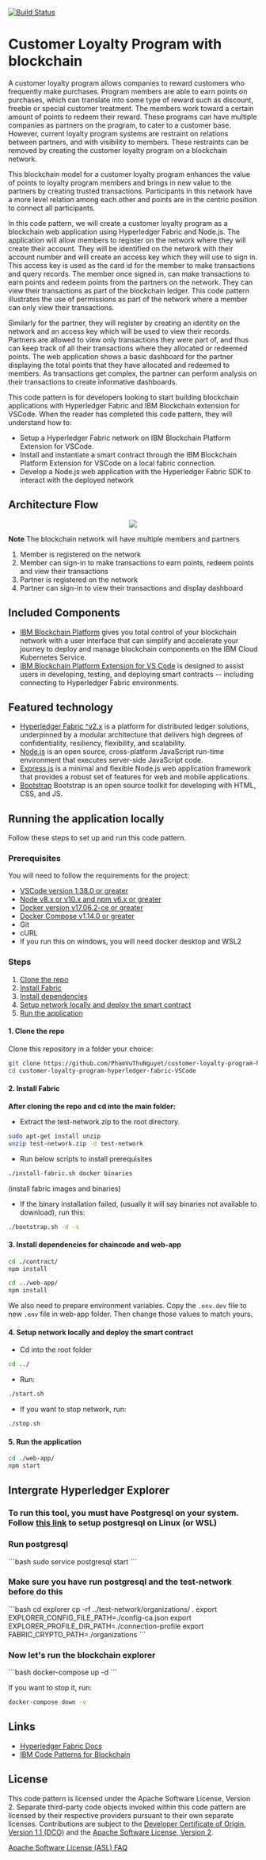 [![Build Status](https://travis-ci.org/IBM/customer-loyalty-program-hyperledger-fabric-VSCode.svg?branch=master)](https://travis-ci.org/IBM/customer-loyalty-program-hyperledger-fabric-VSCode)

# Customer Loyalty Program with blockchain

A customer loyalty program allows companies to reward customers who frequently make purchases. Program members are able to earn points on purchases, which can translate into some type of reward such as discount, freebie or special customer treatment. The members work toward a certain amount of points to redeem their reward. These programs can have multiple companies as partners on the program, to cater to a customer base. However, current loyalty program systems are restraint on relations between partners, and with visibility to members. These restraints can be removed by creating the customer loyalty program on a blockchain network.

This blockchain model for a customer loyalty program enhances the value of points to loyalty program members and brings in new value to the partners by creating trusted transactions. Participants in this network have a more level relation among each other and points are in the centric position to connect all participants.

In this code pattern, we will create a customer loyalty program as a blockchain web application using Hyperledger Fabric and Node.js. The application will allow members to register on the network where they will create their account. They will be identified on the network with their account number and will create an access key which they will use to sign in. This access key is used as the card id for the member to make transactions and query records. The member once signed in, can make transactions to earn points and redeem points from the partners on the network. They can view their transactions as part of the blockchain ledger. This code pattern illustrates the use of permissions as part of the network where a member can only view their transactions.

Similarly for the partner, they will register by creating an identity on the network and an access key which will be used to view their records. Partners are allowed to view only transactions they were part of, and thus can keep track of all their transactions where they allocated or redeemed points. The web application shows a basic dashboard for the partner displaying the total points that they have allocated and redeemed to members. As transactions get complex, the partner can perform analysis on their transactions to create informative dashboards.

This code pattern is for developers looking to start building blockchain applications with Hyperledger Fabric and IBM Blockchain extension for VSCode. When the reader has completed this code pattern, they will understand how to:

- Setup a Hyperledger Fabric network on IBM Blockchain Platform Extension for VSCode.
- Install and instantiate a smart contract through the IBM Blockchain Platform Extension for VSCode on a local fabric connection.
- Develop a Node.js web application with the Hyperledger Fabric SDK to interact with the deployed network

## Architecture Flow

<p align="center">
  <img src="https://user-images.githubusercontent.com/8854447/72646158-7367dc80-3943-11ea-8d9e-63f79367b95a.png">
</p>

**Note** The blockchain network will have multiple members and partners

1. Member is registered on the network
2. Member can sign-in to make transactions to earn points, redeem points and view their transactions
3. Partner is registered on the network
4. Partner can sign-in to view their transactions and display dashboard

## Included Components

- [IBM Blockchain Platform](https://www.ibm.com/cloud/blockchain-platform) gives you total control of your blockchain network with a user interface that can simplify and accelerate your journey to deploy and manage blockchain components on the IBM Cloud Kubernetes Service.
- [IBM Blockchain Platform Extension for VS Code](https://marketplace.visualstudio.com/items?itemName=IBMBlockchain.ibm-blockchain-platform) is designed to assist users in developing, testing, and deploying smart contracts -- including connecting to Hyperledger Fabric environments.

## Featured technology

- [Hyperledger Fabric ^v2.x](https://hyperledger-fabric.readthedocs.io) is a platform for distributed ledger solutions, underpinned by a modular architecture that delivers high degrees of confidentiality, resiliency, flexibility, and scalability.
- [Node.js](https://nodejs.org/en/) is an open source, cross-platform JavaScript run-time environment that executes server-side JavaScript code.
- [Express.js](https://expressjs.com/) is a minimal and flexible Node.js web application framework that provides a robust set of features for web and mobile applications.
- [Bootstrap](https://getbootstrap.com/) Bootstrap is an open source toolkit for developing with HTML, CSS, and JS.

## Running the application locally

Follow these steps to set up and run this code pattern.

### Prerequisites

You will need to follow the requirements for the project:

- [VSCode version 1.38.0 or greater](https://code.visualstudio.com)
- [Node v8.x or v10.x and npm v6.x or greater](https://nodejs.org/en/download/)
- [Docker version v17.06.2-ce or greater](https://www.docker.com/get-docker)
- [Docker Compose v1.14.0 or greater](https://docs.docker.com/compose/install/)
- Git
- cURL
- If you run this on windows, you will need docker desktop and WSL2

### Steps

1. [Clone the repo](#1-clone-the-repo)
2. [Install Fabric](#2-install-fabric)
3. [Install dependencies](#3-install-dependencies-for-chaincode-and-web-app)
4. [Setup network locally and deploy the smart contract](#4-setup-network-locally-and-deploy-the-smart-contract)
5. [Run the application](#5-run-the-application)

#### 1. Clone the repo

Clone this repository in a folder your choice:

```bash
git clone https://github.com/PhamVuThuNguyet/customer-loyalty-program-hyperledger-fabric-VSCode.git
cd customer-loyalty-program-hyperledger-fabric-VSCode
```

#### 2. Install Fabric

<b>After cloning the repo and cd into the main folder:</b>

- Extract the test-network.zip to the root directory.

```bash
sudo apt-get install unzip
unzip test-network.zip -d test-network
```

- Run below scripts to install prerequisites

```bash
./install-fabric.sh docker binaries
```

(install fabric images and binaries)

- If the binary installation failed, (usually it will say binaries not available to download), run this:

```bash
./bootstrap.sh -d -s
```

#### 3. Install dependencies for chaincode and web-app

```bash
cd ./contract/
npm install
```

```bash
cd ../web-app/
npm install
```

We also need to prepare environment variables.
Copy the `.env.dev` file to new `.env` file in web-app folder. Then change those values to match yours.

#### 4. Setup network locally and deploy the smart contract

- Cd into the root folder

```bash
cd ../
```

- Run:

```bash
./start.sh
```

- If you want to stop network, run:

```bash
./stop.sh
```

#### 5. Run the application

```bash
cd ./web-app/
npm start
```

## Intergrate Hyperledger Explorer

<h3>To run this tool, you must have Postgresql on your system. Follow <a href="https://www.cybertec-postgresql.com/en/postgresql-on-wsl2-for-windows-install-and-setup/">this link</a> to setup postgresql on Linux (or WSL)</h3>

<h3>Run postgresql</h3>
```bash
sudo service postgresql start
```
<h3>Make sure you have run postgresql and the test-network before do this</h3>
```bash
cd explorer
cp -rf ../test-network/organizations/ .
export EXPLORER_CONFIG_FILE_PATH=./config-ca.json
export EXPLORER_PROFILE_DIR_PATH=./connection-profile
export FABRIC_CRYPTO_PATH=./organizations
```

<h3>Now let's run the blockchain explorer</h3>
```bash
docker-compose up -d
```

If you want to stop it, run:

```bash
docker-compose down -v
```

## Links

- [Hyperledger Fabric Docs](http://hyperledger-fabric.readthedocs.io/en/latest/)
- [IBM Code Patterns for Blockchain](https://developer.ibm.com/patterns/category/blockchain/)

## License

This code pattern is licensed under the Apache Software License, Version 2. Separate third-party code objects invoked within this code pattern are licensed by their respective providers pursuant to their own separate licenses. Contributions are subject to the [Developer Certificate of Origin, Version 1.1 (DCO)](https://developercertificate.org/) and the [Apache Software License, Version 2](https://www.apache.org/licenses/LICENSE-2.0.txt).

[Apache Software License (ASL) FAQ](https://www.apache.org/foundation/license-faq.html#WhatDoesItMEAN)
